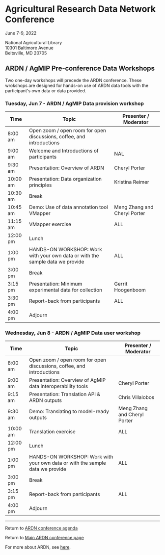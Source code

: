 # Agricultural Research Data Network Conference

June 7-9, 2022

National Agricultural Library  
10301 Baltimore Avenue  
Beltsville, MD 20705

## ARDN / AgMIP Pre-conference Data Workshops

Two one-day workshops will precede the ARDN conference. These wrokshops are designed for hands-on use of ARDN data tools with the participant's own data or data provided.

### Tuesday, Jun 7 - ARDN / AgMIP Data provision workshop

| Time | Topic | Presenter / Moderator |
| ---- | ----- | ------ |
| 8:00 am   | Open zoom / open room for open discussions, coffee, and introductions |  |
| 9:00 am   | Welcome and Introductions of participants | NAL |
| 9:30 am   | Presentation: Overview of ARDN                                                | Cheryl Porter                |
| 10:00 am  | Presentation: Data organization principles                                    | Kristina Reimer              |
| 10:30 am  | Break                                                                         |                              |
| 10:45 am  | Demo: Use of data annotation tool VMapper                                     | Meng Zhang and Cheryl Porter |
| 11:15 am  | VMapper exercise                                                              | ALL                          |
| 12:00 pm  | Lunch                                                                         |                              |
| 1:00 pm   | HANDS-ON WORKSHOP: Work with your own data or with the sample data we provide | ALL                          |
| 3:00 pm   | Break                                                                         |                              |
| 3:15 pm   | Presentation: Minimum experimental data for collection                        | Gerrit Hoogenboom            |
| 3:30 pm   | Report-back from participants                                                 | ALL                          |
| 4:00 pm   | Adjourn                                                                       |                              |

### Wednesday, Jun 8 - ARDN / AgMIP Data user workshop

| Time | Topic | Presenter / Moderator |
| ---- | ----- | ------ |
| 8:00 am  | Open zoom / open room for open discussions, coffee, and introductions         | 	                            |
| 9:00 am  | Presentation: Overview of AgMIP data interoperability tools                   | Cheryl Porter                |
| 9:15 am  | Presentation: Translation API & ARDN outputs                                  | Chris Villalobos             |
| 9:30 am  | Demo: Translating to model-ready outputs                                      | Meng Zhang and Cheryl Porter |
| 10:00 am | Translation exercise                                                          | ALL                          |
| 12:00 pm | Lunch                                                                         |                              |
| 1:00 pm  | HANDS-ON WORKSHOP: Work with your own data or with the sample data we provide | ALL                          |
| 3:00 pm  | Break                                                                         |                              |
| 3:15 pm  | Report-back from participants                                                 | ALL                          |
| 4:00 pm  | Adjourn                                                                       |                              |


-----------------------------------------------------------------
Return to [ARDN conference agenda](2022-06_Conference_Agenda.md)

Return to [Main ARDN conference page](2022-06_Conference.md)

For more about ARDN, see [here](https://agmip.github.io/ARDN/).
